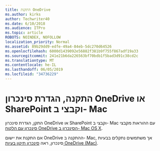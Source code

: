 ```yaml
---
title: התקנת OneDrive
ms.author: kirks
author: Techwriter40
ms.date: 6/10/2018
ms.audience: ITPro
ms.topic: article
ROBOTS: NOINDEX, NOFOLLOW
localization_priority: Normal
ms.assetid: 89b29dd9-edfe-49a4-84eb-5dc270d64526
ms.openlocfilehash: 6000d1439092e56882f381b9f755f867adf19a33
ms.sourcegitcommit: 241e21b6da226563bf70bdb1f5bad3d91c38cd2c
ms.translationtype: MT
ms.contentlocale: he-IL
ms.lasthandoff: 06/05/2019
ms.locfileid: "34736229"
---
```

# <a name="install-setup-and-sync-onedrive-or-sharepoint-files-on-mac"></a>התקנה, הגדרת סינכרון OneDrive או SharePoint וקבצי ב- Mac 

התקן, הגדרת סינכרון OneDrive או SharePoint וקבצי ב- Mac עם ההוראות מקבצי [סינכרון עם הלקוח OneDrive הסינכרון ב- Mac OS X](https://support.office.com/en-us/article/sync-files-with-the-onedrive-sync-client-on-mac-os-x-d11b9f29-00bb-4172-be39-997da46f913f).

אם התקנת את יישום OneDrive ההתקנה ב- Mac, אך משתמשים נתקלים בבעיות סינכרון, ראה [סינכרון תיקון בעיות OneDrive (Mac)](https://support.office.com/en-us/article/fix-onedrive-sync-problems-on-a-mac-af3012d7-13ec-4ac9-bbb1-ebcd2a0cd756?ui=en-US&amp;rs=en-US&amp;ad=US).



